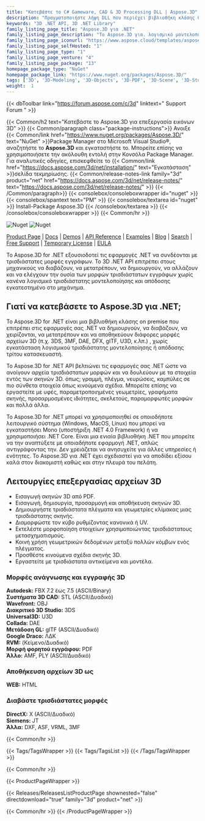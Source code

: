 ```yaml
---
title: "Κατεβάστε το C# Gameware, CAD & 3D Processing DLL | Aspose.3D"
description: "Πραγματοποιήστε λήψη DLL που περιέχει βιβλιοθήκη κλάσης C# για να εργαστείτε με αρχεία 3D (3DS, 3MF, DAE, DFX, USD, MA, gITF, U3D), πλέγματα, γεωμετρίες, σκηνές, κινούμενα σχέδια μέσω API εσωτερικής εγκατάστασης .NET."
keywords: "3D .NET API, 3D .NET Library"
family_listing_page_title: "Aspose.3D για .NET"
family_listing_page_description: "Το Aspose.3D για. λογισμικό μοντελοποίησης και απόδοσης που εγκαθίσταται στον διακομιστή. Υποστηρίζει Discreet3DS, WavefrontOBJ, Maya (ASCII), FBX (ASCII, Binary), STL (ASCII, Binary), USDC, USDZ, PDMS RVM, Universal3D, Collada, glTF, GLB, PLY, HTML5, A3DW, DirectX και Google Draco μορφές αρχείων, που επιτρέπουν στους προγραμματιστές να δημιουργούν, να διαβάζουν, να μετατρέπουν, να τροποποιούν και να ελέγχουν εύκολα την ουσία αυτών των τρισδιάστατων μορφών εγγράφων χρησιμοποιώντας το Aspose.3D API."
family_listing_page_iconurl: "https://www.aspose.cloud/templates/aspose/App_Themes/V3/images/3d/272x272/aspose_3d-for-net-min.png"
family_listing_page_selfHosted: "1"
family_listing_page_type: "1"
family_listing_page_venture: "4"
family_listing_page_package: "13"
homepage_package_type: "NuGet"
homepage_package_link: "https://www.nuget.org/packages/Aspose.3D/"
tags: ['3D', '3D-Modeling', '3D-Objects', '3D-PDF', '3D-Scene', '3D-Studio-Max', '3D-Viewports', '3DS', '3D-to-GLTF2.0', '3D-to-HTML', '3D-to-PDF', '3MF', 'AMF', 'Animation', 'ASE', 'Aspose.3D', 'Aspose.Total', 'AutoCAD', 'Autodesk', 'Collada', 'Conholdate', 'Conholdate.Total', 'Cylinder', 'DAE', 'Darco', 'DirectX', 'DRC', 'DXF', 'FBX', 'Geometry', 'gITF', 'HTML', 'JT', 'Linear-Extrusion', 'Mesh', 'Morph', 'NURBS', 'OBJ', 'PDF', 'PLY', 'PointCloud', 'Polygons', 'Redenring', 'RVM', 'Skeleton', 'STL', 'U3D', 'VRML', 'Wavefront', 'X', 'Maya']
weight:  1
---
```


{{< dbToolbar link="https://forum.aspose.com/c/3d" linktext=" Support Forum " >}}

{{< Common/h2 text="Κατεβάστε το Aspose.3D για επεξεργασία εικόνων 3D"  >}}
{{< Common/paragraph class="package-instructions">}}
Ανοιξε
{{< Common/link href="https://www.nuget.org/packages/Aspose.3D/" text="NuGet"  >}}Package Manager στο Microsoft Visual Studio®, αναζητήστε το <b>Aspose.3D</b> και εγκαταστήστε το. Μπορείτε επίσης να χρησιμοποιήσετε την ακόλουθη εντολή στην Κονσόλα Package Manager. Για αναλυτικές οδηγίες, επισκεφθείτε το
{{< Common/link href="https://docs.aspose.com/3d/net/installation/" text="Εγκατάσταση"  >}}σελίδα τεκμηρίωσης.
{{< Common/release-notes-link family="3d" product="net" href="https://docs.aspose.com/3d/net/release-notes/" text="https://docs.aspose.com/3d/net/release-notes/"  >}}
{{< /Common/paragraph>}}
{{< consolebox/consoleboxwrapper id="nuget" >}}
       {{< consolebox/spantext text="PM" >}}
       {{< consolebox/textarea id="nuget" >}} Install-Package Aspose.3D {{< /consolebox/textarea >}}
{{< /consolebox/consoleboxwrapper >}}
{{< Common/hr >}}

![Nuget](https://img.shields.io/nuget/v/Aspose.3D) ![Nuget](https://img.shields.io/nuget/dt/Aspose.3D?label=nuget%20downloads)

[Product Page](https://products.aspose.com/3d/net/) | [Docs](https://docs.aspose.com/3d/net/) | [Demos](https://products.aspose.app/3d/family) | [API Reference](https://reference.aspose.com/3d/net/) | [Examples](https://github.com/aspose-3d/Aspose.3D-for-.NET/tree/master/Examples) | [Blog](https://blog.aspose.com/category/3d/) | [Search](https://search.aspose.com/) | [Free Support](https://forum.aspose.com/c/3d) | [Temporary License](https://purchase.aspose.com/temporary-license) | [EULA](https://about.aspose.com/legal/eula/)

Το Aspose.3D for .NET εξουσιοδοτεί τις εφαρμογές .NET να συνδέονται με τρισδιάστατες μορφές εγγράφων. Το 3D .NET API επιτρέπει στους μηχανικούς να διαβάζουν, να μετατρέπουν, να δημιουργούν, να αλλάζουν και να ελέγχουν την ουσία των μορφών τρισδιάστατων εγγράφων χωρίς κανένα λογισμικό τρισδιάστατης μοντελοποίησης και απόδοσης εγκατεστημένο στο μηχάνημα.

## Γιατί να κατεβάσετε το Aspose.3D για .NET;

Το Aspose.3D for .NET είναι μια βιβλιοθήκη κλάσης on premise που επιτρέπει στις εφαρμογές σας .NET να δημιουργούν, να διαβάζουν, να χειρίζονται, να μετατρέπουν και να αποθηκεύουν διάφορες μορφές αρχείων 3D (π.χ. 3DS, 3MF, DAE, DFX, gITF, U3D, κ.λπ.) , χωρίς εγκατάσταση λογισμικού τρισδιάστατης μοντελοποίησης ή απόδοσης τρίτου κατασκευαστή.

Το Aspose.3D for .NET API βελτιώνει τις εφαρμογές σας .NET ώστε να ανοίγουν αρχεία τρισδιάστατων μορφών και να δουλεύουν με τα στοιχεία εντός των σκηνών 3D. όπως; γραμμή, πλέγμα, νευρώσεις, καμπύλες σε πιο σύνθετα στοιχεία όπως κινούμενα σχέδια. Μπορείτε επίσης να εργαστείτε με υφές, παραμετροποιημένες γεωμετρίες, γραφήματα σκηνής, προσαρμοσμένες ιδιότητες, σκελετούς, παραμορφωτές μορφών και πολλά άλλα.

Το Aspose.3D for .NET μπορεί να χρησιμοποιηθεί σε οποιοδήποτε λειτουργικό σύστημα (Windows, MacOS, Linux) που μπορεί να εγκαταστήσει Mono (υποστήριξη .NET 4.0 Framework) ή να χρησιμοποιήσει .NET Core. Είναι μια ενιαία βιβλιοθήκη .NET που μπορείτε να την αναπτύξετε με οποιαδήποτε εφαρμογή .NET, απλώς αντιγράφοντας την. Δεν χρειάζεται να ανησυχείτε για άλλες υπηρεσίες ή ενότητες. Το Aspose.3D για .NET έχει σχεδιαστεί για να αποδίδει εξίσου καλά στον διακομιστή καθώς και στην πλευρά του πελάτη.

## Λειτουργίες επεξεργασίας αρχείων 3D

- Εισαγωγή σκηνών 3D από PDF.
- Εισαγωγή, δημιουργία, προσαρμογή και αποθήκευση σκηνών 3D.
- Δημιουργήστε τρισδιάστατα πλέγματα και γεωμετρίες κλίμακας μιας τρισδιάστατης σκηνής.
- Διαμορφώστε τον κύβο ρυθμίζοντας κανονικά ή UV.
- Εκτελέστε μορφοποίηση στοιχείων χρησιμοποιώντας τρισδιάστατους μετασχηματισμούς.
- Κοινή χρήση γεωμετρικών δεδομένων μεταξύ πολλών κόμβων ενός πλέγματος.
- Προσθέστε κινούμενα σχέδια σκηνής 3D.
- Εργαστείτε με τρισδιάστατα αντικείμενα και μοντέλα.

### Μορφές ανάγνωσης και εγγραφής 3D

**Autodesk:** FBX 7.2 έως 7.5 (ASCII/Binary)\
**Συστήματα 3D CAD:** STL (ASCII/Δυαδικό)\
**Wavefront:** OBJ\
**Διακριτικό 3D Studio:** 3DS\
**Universal3D:** U3D\
**Collada:** DAE\
**Μετάδοση GL:** glTF (ASCII/Δυαδικό)\
**Google Draco:** ΛΔΚ\
**RVM:** (Κείμενο/Δυαδικό)\
**Μορφή φορητού εγγράφου:** PDF\
**Άλλο:** AMF, PLY (ASCII/Δυαδικό)

### Αποθήκευση αρχείων 3D ως

**WEB:** HTML

### Διαβάστε τρισδιάστατες μορφές

**DirectX:** X (ASCII/Δυαδικό)\
**Siemens:** JT\
**Άλλα:** DXF, ASF, VRML, 3MF

{{< Common/hr >}}

{{< Tags/TagsWrapper >}}
 {{< Tags/TagsList >}}
{{< /Tags/TagsWrapper >}}

{{< Common/hr >}}

{{< ProductPageWrapper >}}
<!-- ReleasesListProductPage-->
   {{< Releases/ReleasesListProductPage shownested="false"  directdownload="true" family="3d" product="net" >}}
<!-- /ReleasesListProductPage-->
{{< Common/hr >}}
{{< /ProductPageWrapper >}}

